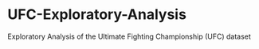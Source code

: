 # UFC-Exploratory-Analysis
Exploratory Analysis of the Ultimate Fighting Championship (UFC) dataset
